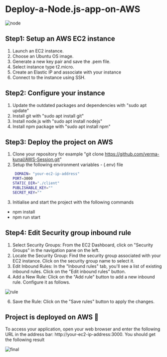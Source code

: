 # Deploy-a-Node.js-app-on-AWS
![node](https://github.com/uvalentino/Deploy-a-Node.js-app-on-AWS/assets/125161023/4b164ef1-6b46-4a5b-be11-1d9bc0a5a529)

## Step1: Setup an AWS EC2 instance
1. Launch an EC2 instance.
2. Choose an Ubuntu OS image.
3. Generate a new key pair and save the .pem file.
4. Select instance type t2.micro.
5. Create an Elastic IP and associate with your instance
6. Connect to the instance using SSH.
## Step2: Configure your instance 
1. Update the outdated packages and dependencies with "sudo apt update"
2. Install git with "sudo apt install git"
3. Install node.js with "sudo apt install nodejs"
4. Install npm package with "sudo apt install npm" 
## Step3: Deploy the project on AWS 
1. Clone your repository for example "git clone https://github.com/verma-kunal/AWS-Session.git" 
2. Setup the following environment variables - (.env) file
   ```bash
    DOMAIN= "your-ec2-ip-address"
   PORT=3000
   STATIC_DIR="./client"
   PUBLISHABLE_KEY=""
   SECRET_KEY="" 
    ```
3. Initialise and start the project with the following commands
  - npm install
  - npm run start
## Step4: Edit Security group inbound rule 
1. Select Security Groups: From the EC2 Dashboard, click on "Security Groups" in the navigation pane on the left.
2. Locate the Security Group: Find the security group associated with your EC2 instance. Click on the security group name to select it.
3. Edit Inbound Rules: In the "Inbound rules" tab, you'll see a list of existing inbound rules. Click on the "Edit inbound rules" button.
4. Add a New Rule: Click on the "Add rule" button to add a new inbound rule. Configure it as follows.
   
![rule](https://github.com/uvalentino/Deploy-a-Node.js-app-on-AWS/assets/125161023/3cc83d81-506e-45c2-836d-5152e27b9580)

6. Save the Rule: Click on the "Save rules" button to apply the changes.

## Project is deployed on AWS 🎉 
To access your application, open your web browser and enter the following URL in the address bar: http://your-ec2-ip-address:3000. You should get the following result

![final](https://github.com/uvalentino/Deploy-a-Node.js-app-on-AWS/assets/125161023/278c443b-2d33-4164-aae7-e15ec50e22bd)

